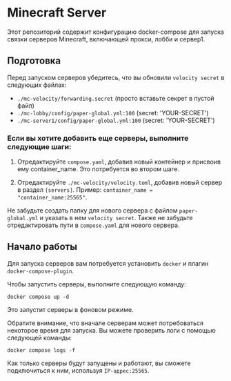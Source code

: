 # Minecraft Server

Этот репозиторий содержит конфигурацию docker-compose для запуска связки серверов Minecraft, включающей прокси, лобби и сервер1.

## Подготовка

Перед запуском серверов убедитесь, что вы обновили `velocity secret` в следующих файлах:

- `./mc-velocity/forwarding.secret` (просто вставьте секрет в пустой файл)
- `./mc-lobby/config/paper-global.yml:100` (secret: 'YOUR-SECRET')
- `./mc-server1/config/paper-global.yml:100` (secret: 'YOUR-SECRET')

### Если вы хотите добавить еще серверы, выполните следующие шаги:

1. Отредактируйте `compose.yaml`, добавив новый контейнер и присвоив ему container_name. Это потребуется во втором шаге.

2. Отредактируйте `./mc-velocity/velocity.toml`, добавив новый сервер в раздел `[servers]`. Пример: `container_name = "container_name:25565"`.

Не забудьте создать папку для нового сервера с файлом `paper-global.yml` и указать в нем `velocity secret`. Также не забудьте отредактировать пути в `compose.yaml` для нового сервера.

## Начало работы

Для запуска серверов вам потребуется установить `docker` и плагин `docker-compose-plugin`.

Чтобы запустить серверы, выполните следующую команду:

```shell
docker compose up -d
```

Это запустит серверы в фоновом режиме.

Обратите внимание, что вначале серверам может потребоваться некоторое время для запуска. Вы можете проверить логи с помощью следующей команды:

```shell
docker compose logs -f
```

Как только серверы будут запущены и работают, вы сможете подключиться к ним, используя `IP-адрес:25565`.